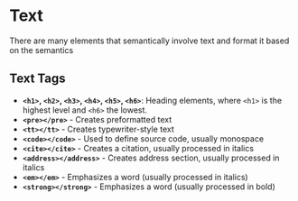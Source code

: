 # Text

There are many elements that semantically involve text and format it based on the semantics

## Text Tags

- **`<h1>`, `<h2>`, `<h3>`, `<h4>`, `<h5>`, `<h6>`**: Heading elements, where `<h1>` is the highest level and `<h6>` the lowest.
- **`<pre></pre>`** - Creates preformatted text
- **`<tt></tt>`** - Creates typewriter-style text
- **`<code></code>`** - Used to define source code, usually monospace
- **`<cite></cite>`** - Creates a citation, usually processed in italics
- **`<address></address>`** - Creates address section, usually processed in italics
- **`<em></em>`** - Emphasizes a word (usually processed in italics)
- **`<strong></strong>`** - Emphasizes a word (usually processed in bold)
